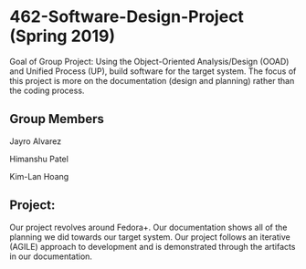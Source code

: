 # 462-Software-Design-Project (Spring 2019)
Goal of Group Project: Using the Object-Oriented Analysis/Design (OOAD) and Unified Process (UP), build software for the target system. The focus of this project is more on the documentation (design and planning) rather than the coding process. 

## Group Members
Jayro Alvarez

Himanshu Patel

Kim-Lan Hoang

## Project: 
Our project revolves around Fedora+. Our documentation shows all of the planning we did towards our target system. Our project follows an iterative (AGILE) approach to development and is demonstrated through the artifacts in our documentation.
